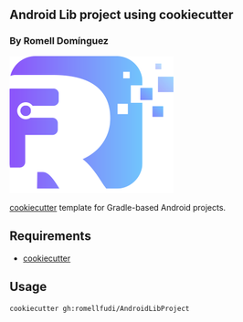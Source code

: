 ## Android Lib project using cookiecutter

### By Romell Domínguez
[![](snapshot/icono.png#favico)](https://www.romellfudi.com/)

[cookiecutter](https://github.com/audreyr/cookiecutter) template for Gradle-based Android projects.

## Requirements

- [cookiecutter](https://github.com/audreyr/cookiecutter)

## Usage

```
cookiecutter gh:romellfudi/AndroidLibProject
```
